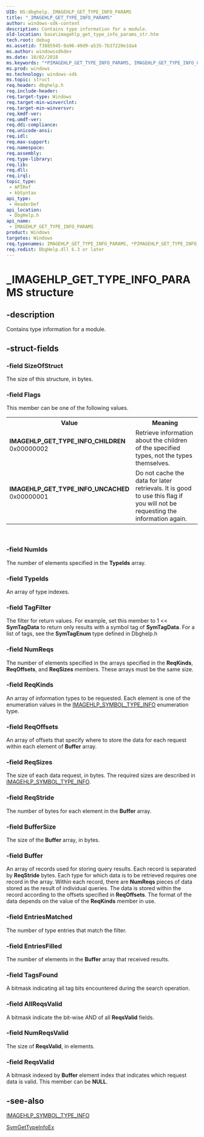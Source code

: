 ```yaml
---
UID: NS:dbghelp._IMAGEHLP_GET_TYPE_INFO_PARAMS
title: "_IMAGEHLP_GET_TYPE_INFO_PARAMS"
author: windows-sdk-content
description: Contains type information for a module.
old-location: base\imagehlp_get_type_info_params_str.htm
tech.root: debug
ms.assetid: f3885945-9a96-49d9-a535-7b37220e1da4
ms.author: windowssdkdev
ms.date: 10/02/2018
ms.keywords: "*PIMAGEHLP_GET_TYPE_INFO_PARAMS, IMAGEHLP_GET_TYPE_INFO_CHILDREN, IMAGEHLP_GET_TYPE_INFO_PARAMS, IMAGEHLP_GET_TYPE_INFO_PARAMS structure, IMAGEHLP_GET_TYPE_INFO_UNCACHED, PIMAGEHLP_GET_TYPE_INFO_PARAMS, PIMAGEHLP_GET_TYPE_INFO_PARAMS structure pointer, _IMAGEHLP_GET_TYPE_INFO_PARAMS, base.imagehlp_get_type_info_params_str, dbghelp/IMAGEHLP_GET_TYPE_INFO_PARAMS, dbghelp/PIMAGEHLP_GET_TYPE_INFO_PARAMS"
ms.prod: windows
ms.technology: windows-sdk
ms.topic: struct
req.header: dbghelp.h
req.include-header: 
req.target-type: Windows
req.target-min-winverclnt: 
req.target-min-winversvr: 
req.kmdf-ver: 
req.umdf-ver: 
req.ddi-compliance: 
req.unicode-ansi: 
req.idl: 
req.max-support: 
req.namespace: 
req.assembly: 
req.type-library: 
req.lib: 
req.dll: 
req.irql: 
topic_type:
 - APIRef
 - kbSyntax
api_type:
 - HeaderDef
api_location:
 - DbgHelp.h
api_name:
 - IMAGEHLP_GET_TYPE_INFO_PARAMS
product: Windows
targetos: Windows
req.typenames: IMAGEHLP_GET_TYPE_INFO_PARAMS, *PIMAGEHLP_GET_TYPE_INFO_PARAMS
req.redist: DbgHelp.dll 6.3 or later
---
```


# _IMAGEHLP_GET_TYPE_INFO_PARAMS structure


## -description


Contains type information for a module.


## -struct-fields




### -field SizeOfStruct

The size of this structure, in bytes.


### -field Flags

This member can be one of the following values.

<table>
<tr>
<th>Value</th>
<th>Meaning</th>
</tr>
<tr>
<td width="40%"><a id="IMAGEHLP_GET_TYPE_INFO_CHILDREN"></a><a id="imagehlp_get_type_info_children"></a><dl>
<dt><b>IMAGEHLP_GET_TYPE_INFO_CHILDREN</b></dt>
<dt>0x00000002</dt>
</dl>
</td>
<td width="60%">
Retrieve information about the children of the specified types, not the types themselves.

</td>
</tr>
<tr>
<td width="40%"><a id="IMAGEHLP_GET_TYPE_INFO_UNCACHED"></a><a id="imagehlp_get_type_info_uncached"></a><dl>
<dt><b>IMAGEHLP_GET_TYPE_INFO_UNCACHED</b></dt>
<dt>0x00000001</dt>
</dl>
</td>
<td width="60%">
Do not cache the data for later retrievals. It is good to use this flag if you will not be requesting the information again.

</td>
</tr>
</table>
 


### -field NumIds

The number of elements specified in the <b>TypeIds</b> array.


### -field TypeIds

An array of type indexes.


### -field TagFilter

The filter for return values. For example, set this member to 1 &lt;&lt; <b>SymTagData</b> to return only results with a symbol tag of <b>SymTagData</b>. For a list of tags, see the <b>SymTagEnum</b> type defined in Dbghelp.h


### -field NumReqs

The number of elements specified in the arrays specified in the <b>ReqKinds</b>, <b>ReqOffsets</b>, and <b>ReqSizes</b> members. These arrays must be the same size.


### -field ReqKinds

An array of information types to be requested. Each element is one of the enumeration values in the <a href="https://msdn.microsoft.com/1b21c8dc-240f-4202-bd61-8f9dae0d053a">IMAGEHLP_SYMBOL_TYPE_INFO</a> enumeration type.


### -field ReqOffsets

An array of offsets that specify where to store the data for each request within each element of <b>Buffer</b> array.


### -field ReqSizes

The size of each data request, in bytes. The required sizes are described in <a href="https://msdn.microsoft.com/1b21c8dc-240f-4202-bd61-8f9dae0d053a">IMAGEHLP_SYMBOL_TYPE_INFO</a>.


### -field ReqStride

The number of bytes for each element in the <b>Buffer</b> array.


### -field BufferSize

The size of the <b>Buffer</b> array, in bytes.


### -field Buffer

An array of records used for storing query results. Each record is separated by <b>ReqStride</b> bytes. Each type for which data is to be retrieved requires one record in the array. Within each record, there are <b>NumReqs</b> pieces of data stored as the result of individual queries. The data is stored within the record according to the offsets specified in <b>ReqOffsets</b>. The format of the data depends on the value of the <b>ReqKinds</b> member in use.


### -field EntriesMatched

The number of type entries that match the filter.


### -field EntriesFilled

The number of elements in the <b>Buffer</b> array that received results.


### -field TagsFound

A bitmask indicating all tag bits encountered during the search operation.


### -field AllReqsValid

A bitmask indicate the bit-wise AND of all <b>ReqsValid</b> fields.


### -field NumReqsValid

The size of <b>ReqsValid</b>, in elements.


### -field ReqsValid

A bitmask indexed by <b>Buffer</b> element index that indicates which request data is valid. This member can be <b>NULL</b>.


## -see-also




<a href="https://msdn.microsoft.com/1b21c8dc-240f-4202-bd61-8f9dae0d053a">IMAGEHLP_SYMBOL_TYPE_INFO</a>



<a href="https://msdn.microsoft.com/77e0a8ad-8c75-4bb2-869a-670429475ccc">SymGetTypeInfoEx</a>
 

 

